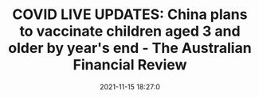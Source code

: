 ---
"title": "COVID LIVE UPDATES: China plans to vaccinate children aged 3 and older by year's end - The Australian Financial Review"
"date": "2021-11-15 18:27:0"
"feed_name": "GOOGLENEWSDRILLING"
"feed_website": "https://news.google.com/search?q=drilling%2Bincident&hl=en-US&gl=US&ceid=US:en"
"feed_rss": "https://news.google.com/rss/search?q=drilling%2Bincident&hl=en-US&gl=US&ceid=US:en"
"link": "https://www.afr.com/politics/federal/china-plans-to-vaccinate-children-aged-3-11-by-year-s-end-20211116-p5996u"
"source": "{'href': 'https://www.afr.com', 'title': 'The Australian Financial Review'}"
"file": "_posts/2021-1-1-99008bc77407330d47e7f273983d71f88c76df51.md"
"accident": "0"
"drilling": "0"
"dead": "0"
"injured": "0"
"arrested": "0"
"place": "unknown place"
"where": "unknown site"
"causes": "unknown"
"place_uri": "unknown place"
---